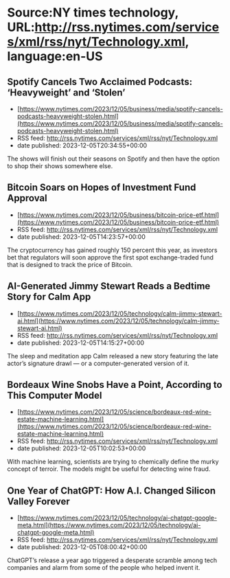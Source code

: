 # Source:NY times technology, URL:http://rss.nytimes.com/services/xml/rss/nyt/Technology.xml, language:en-US

## Spotify Cancels Two Acclaimed Podcasts: ‘Heavyweight’ and ‘Stolen’
 - [https://www.nytimes.com/2023/12/05/business/media/spotify-cancels-podcasts-heavyweight-stolen.html](https://www.nytimes.com/2023/12/05/business/media/spotify-cancels-podcasts-heavyweight-stolen.html)
 - RSS feed: http://rss.nytimes.com/services/xml/rss/nyt/Technology.xml
 - date published: 2023-12-05T20:34:55+00:00

The shows will finish out their seasons on Spotify and then have the option to shop their shows somewhere else.

## Bitcoin Soars on Hopes of Investment Fund Approval
 - [https://www.nytimes.com/2023/12/05/business/bitcoin-price-etf.html](https://www.nytimes.com/2023/12/05/business/bitcoin-price-etf.html)
 - RSS feed: http://rss.nytimes.com/services/xml/rss/nyt/Technology.xml
 - date published: 2023-12-05T14:23:57+00:00

The cryptocurrency has gained roughly 150 percent this year, as investors bet that regulators will soon approve the first spot exchange-traded fund that is designed to track the price of Bitcoin.

## AI-Generated Jimmy Stewart Reads a Bedtime Story for Calm App
 - [https://www.nytimes.com/2023/12/05/technology/calm-jimmy-stewart-ai.html](https://www.nytimes.com/2023/12/05/technology/calm-jimmy-stewart-ai.html)
 - RSS feed: http://rss.nytimes.com/services/xml/rss/nyt/Technology.xml
 - date published: 2023-12-05T14:15:27+00:00

The sleep and meditation app Calm released a new story featuring the late actor’s signature drawl — or a computer-generated version of it.

## Bordeaux Wine Snobs Have a Point, According to This Computer Model
 - [https://www.nytimes.com/2023/12/05/science/bordeaux-red-wine-estate-machine-learning.html](https://www.nytimes.com/2023/12/05/science/bordeaux-red-wine-estate-machine-learning.html)
 - RSS feed: http://rss.nytimes.com/services/xml/rss/nyt/Technology.xml
 - date published: 2023-12-05T10:02:53+00:00

With machine learning, scientists are trying to chemically define the murky concept of terroir. The models might be useful for detecting wine fraud.

## One Year of ChatGPT: How A.I. Changed Silicon Valley Forever
 - [https://www.nytimes.com/2023/12/05/technology/ai-chatgpt-google-meta.html](https://www.nytimes.com/2023/12/05/technology/ai-chatgpt-google-meta.html)
 - RSS feed: http://rss.nytimes.com/services/xml/rss/nyt/Technology.xml
 - date published: 2023-12-05T08:00:42+00:00

ChatGPT’s release a year ago triggered a desperate scramble among tech companies and alarm from some of the people who helped invent it.

